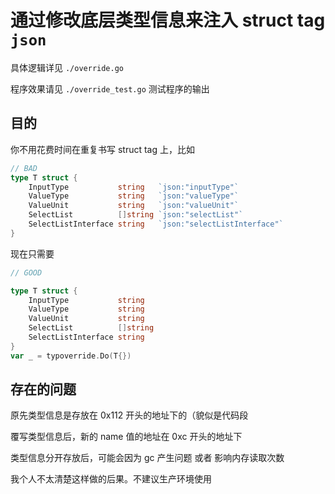 # 通过修改底层类型信息来注入 struct tag `json`

具体逻辑详见 `./override.go`

程序效果请见 `./override_test.go` 测试程序的输出

## 目的

你不用花费时间在重复书写 struct tag 上，比如

```go
// BAD
type T struct {
    InputType           string   `json:"inputType"`
    ValueType           string   `json:"valueType"`
    ValueUnit           string   `json:"valueUnit"`
    SelectList          []string `json:"selectList"`
    SelectListInterface string   `json:"selectListInterface"`
}
```

现在只需要

```go
// GOOD

type T struct {
	InputType           string
	ValueType           string
	ValueUnit           string
	SelectList          []string
	SelectListInterface string
}
var _ = typoverride.Do(T{})
```

## 存在的问题

原先类型信息是存放在 0x112 开头的地址下的（貌似是代码段

覆写类型信息后，新的 name 值的地址在 0xc 开头的地址下

类型信息分开存放后，可能会因为 gc 产生问题 或者 影响内存读取次数

我个人不太清楚这样做的后果。不建议生产环境使用